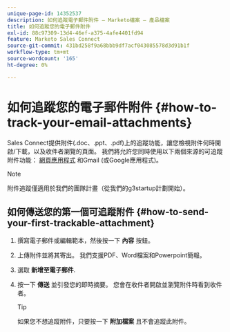 ```yaml
---
unique-page-id: 14352537
description: 如何追蹤電子郵件附件 — Marketo檔案 — 產品檔案
title: 如何追蹤您的電子郵件附件
exl-id: 88c97309-13d4-46ef-a375-4afe4401fd94
feature: Marketo Sales Connect
source-git-commit: 431bd258f9a68bbb9df7acf043085578d3d91b1f
workflow-type: tm+mt
source-wordcount: '165'
ht-degree: 0%

---
```


# 如何追蹤您的電子郵件附件 {#how-to-track-your-email-attachments}

Sales Connect提供附件(.doc、.ppt、.pdf)上的追蹤功能，讓您檢視附件何時開啟/下載，以及收件者瀏覽的頁面。 我們將允許您同時使用以下兩個來源的可追蹤附件功能： [網頁應用程式](https://toutapp.com/login) 和Gmail (或Google應用程式)。

>[!NOTE]
>
>附件追蹤僅適用於我們的團隊計畫（從我們的g3startup計劃開始）。

## 如何傳送您的第一個可追蹤附件 {#how-to-send-your-first-trackable-attachment}

1. 撰寫電子郵件或編輯範本，然後按一下 **內容** 按鈕。

1. 上傳附件並將其寄出。 我們支援PDF、Word檔案和Powerpoint簡報。

1. 選取 **新增至電子郵件**.

1. 按一下 **傳送** 並引發您的即時摘要。 您會在收件者開啟並瀏覽附件時看到收件者。

   >[!TIP]
   >
   >如果您不想追蹤附件，只要按一下 **附加檔案** 且不會追蹤此附件。
